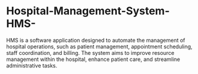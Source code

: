 # Hospital-Management-System-HMS-
HMS is a software application designed to automate the management of hospital operations, such as patient management, appointment scheduling, staff coordination, and billing. The system aims to improve resource management within the hospital, enhance patient care, and streamline administrative tasks.
